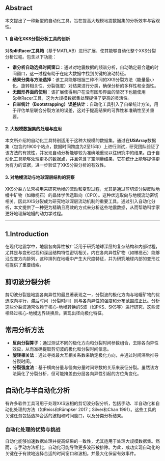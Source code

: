 ## Abstract
本文提出了一种新型的自动化工具，旨在提高大规模地震数据集的分析效率与客观性。

#### 1. 自动化XKS分裂分析工具的创新

对**SplitRacer工具箱**（基于MATLAB）进行扩展，使其能够自动化整个XKS分裂分析过程。包含以下功能：

- **谱分析自动选择时间窗口**：通过对地震数据的频谱分析，自动确定最合适的时间窗口，这一过程有助于在庞大数据中找到关键的波动特征。
- **结果分类与方法选择**：该工具能够根据三种不同的XKS分裂方法（能量最小化、旋转相关性、分裂强度）对结果进行分类，确保分析的多样性和全面性。
- **无图形界面的使用**：该扩展使得用户在没有图形界面的情况下也能使用SplitRacer工具，这为大规模数据集处理提供了更高的灵活性。
- **自举统计（Bootstrapping）误差估计**：自动化工具引入了自举统计方法，用于评估单层联合分裂方法的误差，这对于提高结果的可靠性和准确性至关重要。

#### 2. 大规模数据集的处理与应用

本文所介绍的自动化工具特别适用于这种大规模的数据集。通过在**USArray**数据集（包含约1900个站点，数据时间跨度为2至15年）上进行测试，研究团队验证了该方法的有效性，并发现自动分析能够较为准确地重现以往研究中的结果。由于自动化工具能够处理更多的数据点，并且包含了空测量结果，它在统计上能够提供更为有力的证据，进一步验证了XKS分裂分析的有效性。

#### 3. 对地幔流动与地球深层结构的洞察

XKS分裂方法常被用来研究地幔的流动和变形过程，尤其是通过剪切波分裂反映地幔中矿物（如橄榄石）的晶体学优选取向（CPO）。这种优选取向与地幔流动密切相关，因此XKS分裂成为研究地球深层流动机制的重要工具。通过引入自动化分析，本文提供了一种更为精确且高效的方式来分析这些地震数据，从而帮助科学家更好地理解地幔的动力学过程。

---
## 1.Introduction

在现代地震学中，地震各向异性被广泛用于研究地球深层的复杂结构和内部过程，尤其是与变形过程和深层结构特性密切相关。内在各向异性矿物（如橄榄石）能够沿应变方向排列，这种排列在地幔中产生大尺度特征，并为研究地球内部的变形过程提供了重要线索。

## 剪切波分裂分析

剪切波分裂是地震各向异性的最显著表现之一，分裂波的极化方向与地幔矿物的优选取向平行，滞后时间（分裂时间）则与各向异性的强度和分布范围成正比。分析这些分裂波通常依赖于核心-地幔转换的S波（如PKS、SKS等）进行研究，这些波相经过核心-地幔边界转换后，表现出径向极化特征。

## 常用分析方法

- **反向分裂算子**：通过测试不同的极化方向和分裂时间参数组合，去除各向异性效应，从而准确提取剪切波的极化和分裂时间信息。
- **旋转相关法**：通过寻找最大互相关系数来确定极化方向，并通过时间滞后推导分裂时间。
- **分裂强度法**：基于横向分量与径向分量时间导数的关系来表征分裂。虽然该方法简化了分裂分析，但可能掩盖由分层各向异性引起的方位角变化。

## 自动化与半自动化分析

有许多软件工具可用于处理XKS波相的剪切波分裂分析，包括手动、半自动化和自动化处理的方法（如Reiss和Rümpker 2017；Silver和Chan 1991）。这些工具的关键任务包括选择合适的波相和时间窗口，以及分类分析结果。

### 自动化处理的优势与挑战

自动化能够加速数据处理并提高结果的一致性，尤其适用于处理大规模数据集。然而，与手动方法相比，自动化可能导致更多波形被排除。为此，成功实现自动化的关键在于有效地选择合适的时间窗口和波相，并最大化保留有效事件。





